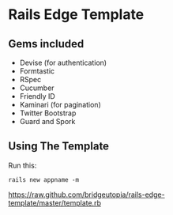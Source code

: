 Rails Edge Template
============================

Gems included
-----------------------------

* Devise (for authentication) 
* Formtastic
* RSpec
* Cucumber
* Friendly ID
* Kaminari (for pagination) 
* Twitter Bootstrap 
* Guard and Spork 
                                                                                                         
Using The Template
-----------------------------

Run this: 

    rails new appname -m
https://raw.github.com/bridgeutopia/rails-edge-template/master/template.rb 

                                                                        
